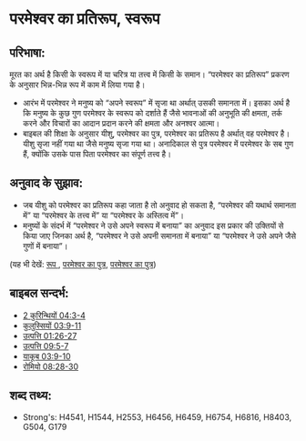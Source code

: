 # परमेश्वर का प्रतिरूप, स्वरूप #

## परिभाषा: ##

मूरत का अर्थ है किसी के स्वरूप में या चरित्र या तत्त्व में किसी के समान। “परमेश्वर का प्रतिरूप” प्रकरण के अनुसार भिन्न-भिन्न रूप में काम में लिया गया है।

* आरंभ में परमेश्वर ने मनुष्य को “अपने स्वरूप” में सृजा था अर्थात् उसकी समानता में। इसका अर्थ है कि मनुष्य के कुछ गुण परमेश्वर के स्वरूप को दर्शाते हैं जैसे भावनाओं की अनुभूति की क्षमता, तर्क करने और विचारों का आदान प्रदान करने की क्षमता और अनश्वर आत्मा। 
* बाइबल की शिक्षा के अनुसार यीशु, परमेश्वर का पुत्र, परमेश्वर का प्रतिरूप है अर्थात् वह परमेश्वर है। यीशु सृजा नहीं गया था जैसे मनुष्य सृजा गया था। अनादिकाल से पुत्र परमेश्वर में परमेश्वर के सब गुण हैं, क्योंकि उसके पास पिता परमेश्वर का संपूर्ण तत्त्व है।
  
## अनुवाद के सुझाव: ##

* जब यीशु को परमेश्वर का प्रतिरूप कहा जाता है तो अनुवाद हो सकता है, “परमेश्वर की यथार्थ समानता में” या “परमेश्वर के तत्त्व में” या “परमेश्वर के अस्तित्व में”।
* मनुष्यों के संदर्भ में “परमेश्वर ने उसे अपने स्वरूप में बनाया” का अनुवाद इस प्रकार की उक्तियों से किया जाए जिनका अर्थ है, “परमेश्वर ने उसे अपनी समानता में बनाया” या “परमेश्वर ने उसे अपने जैसे गुणों में बनाया”। 

(यह भी देखें: [रूप ](../other/image.md), [परमेश्वर का पुत्र](../kt/sonofgod.md), [परमेश्वर का पुत्र](../kt/sonofgod.md))

## बाइबल सन्दर्भ: ##

* [2 कुरिन्थियों 04:3-4](rc://hi/tn/help/2co/04/03)
* [कुलुस्सियों 03:9-11](rc://hi/tn/help/col/03/09)
* [उत्पत्ति 01:26-27](rc://hi/tn/help/gen/01/26)
* [उत्पत्ति 09:5-7](rc://hi/tn/help/gen/09/05)
* [याकूब 03:9-10](rc://hi/tn/help/jas/03/09)
* [रोमियो 08:28-30](rc://hi/tn/help/rom/08/28)

## शब्द तथ्य: ##

* Strong's: H4541, H1544, H2553, H6456, H6459, H6754, H6816, H8403, G504, G179
